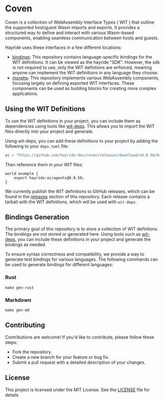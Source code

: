# Coven

Coven is a collection of WebAssembly Interface Types ( WIT ) that outline the supported host/guest Wasm imports and exports. It provides a structured way to define and interact with various Wasm-based components, enabling seamless communication between hosts and guests.

Hayride uses these interfaces in a few different locations: 
- [bindings](https://github.com/hayride-dev/bindings): This repository contains language-specific bindings for the WIT definitions. It can be viewed as the hayride "SDK". However, the sdk is not required to use, only the WIT defintions are enforced, meaning anyone can implement the WIT definitions in any language they choose.
- [morphs](https://github.com/hayride-dev/morphs): This repository implements various WebAssembly components, focusing largely on defining exported WIT interfaces. These components can be used as building blocks for creating more complex applications.

## Using the WIT Definitions
To use the WIT definitions in your project, you can include them as dependencies using tools like [wit-deps](https://github.com/bytecodealliance/wit-deps). This allows you to import the WIT files directly into your project and generate. 

Using wit-deps, you can add these definitions to your project by adding the following to your `deps.toml` file:

```toml
ai = "https://github.com/hayride-dev/coven/releases/download/v0.0.58/hayride_ai_v0.0.58.tar.gz"
```

Then reference them in your WIT files:

```wit
world example {
    export hayride:ai/agents@0.0.58;
}
```

We currently publish the WIT definitions to GitHub releases, which can be found in the [releases](https://github.com/hayride-dev/coven/releases) section of this repository. Each release contains a tarball with the WIT definitions, which will be used with `wit-deps`.

## Bindings Generation 

The primary goal of this repository is to store a collection of WIT defintions. The bindings are not stored or generated here. Using tools such as [wit-deps](https://github.com/bytecodealliance/wit-deps), you can include these definitions in your project and generate the bindings as needed.

To ensure syntax correctness and compatibility, we provide a way to generate test bindings for various languages. The following commands can be used to generate bindings for different languages:

### Rust 
`make gen-rust` 

### Markdown 
`make gen-md`

## Contributing
Contributions are welcome! If you'd like to contribute, please follow these steps:

- Fork the repository.
- Create a new branch for your feature or bug fix.
- Submit a pull request with a detailed description of your changes.

## License
This project is licensed under the MIT License. See the [LICENSE](LICENSE) file for details